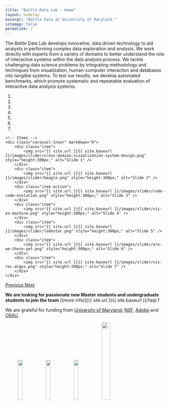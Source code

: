 ```yaml
---
title: "Battle Data Lab - Home"
layout: homelay
excerpt: "Battle Data at University of Maryland."
sitemap: false
permalink: /
---
```


The Battle Data Lab develops innovative, data driven technology to aid analysts in performing complex data exploration and analysis. We work directly with experts from a variety of domains to better understand the role of interactive systems within the data analysis process. We tackle challenging data science problems by integrating methodology and techniques from visualization, human-computer interaction and databases into tangible systems. To test our results, we develop automated benchmarks, which promote systematic and repeatable evaluation of interactive data analysis systems.

<div markdown="0" id="carousel" class="carousel slide" data-ride="carousel" data-interval="3000" data-pause="hover" >
    <!-- Menu -->
    <ol class="carousel-indicators">
        <li data-target="#carousel" data-slide-to="0"></li>
        <li data-target="#carousel" data-slide-to="1"></li>
        <li data-target="#carousel" data-slide-to="2" class="active"></li>
        <li data-target="#carousel" data-slide-to="3"></li>
        <li data-target="#carousel" data-slide-to="4"></li>
        <li data-target="#carousel" data-slide-to="5"></li>
        <li data-target="#carousel" data-slide-to="6"></li>
    </ol>

    <!-- Items -->
    <div class="carousel-inner" markdown="0">
        <div class="item">
            <img src="{{ site.url }}{{ site.baseurl }}/images/slider/cross-domian-visualization-system-design.png" style="height:300px;" alt="Slide 1" />
        </div>
        <div class="item">
            <img src="{{ site.url }}{{ site.baseurl }}/images/slider/beagle.png" style="height:300px;" alt="Slide 2" />
        </div>
        <div class="item active">
            <img src="{{ site.url }}{{ site.baseurl }}/images/slider/code-code-evolution.png" style="height:300px;" alt="Slide 3" />
        </div>
        <div class="item">
            <img src="{{ site.url }}{{ site.baseurl }}/images/slider/vis-ex-machina.png" style="height:300px;" alt="Slide 4" />
        </div>
        <div class="item">
            <img src="{{ site.url }}{{ site.baseurl }}/images/slider/lodestar.png" style="height:300px;" alt="Slide 5" />
        </div>
        <div class="item">
            <img src="{{ site.url }}{{ site.baseurl }}/images/slider/are-we-there-yet.png" style="height:300px;" alt="Slide 6" />
        </div>
        <div class="item">
            <img src="{{ site.url }}{{ site.baseurl }}/images/slider/vis-rec-algos.png" style="height:300px;" alt="Slide 7" />
        </div>
    </div>

  <a class="left carousel-control" href="#carousel" role="button" data-slide="prev">
    <span class="glyphicon glyphicon-chevron-left" aria-hidden="true"></span>
    <span class="sr-only">Previous</span>
  </a>
  <a class="right carousel-control" href="#carousel" role="button" data-slide="next">
    <span class="glyphicon glyphicon-chevron-right" aria-hidden="true"></span>
    <span class="sr-only">Next</span>
  </a>
</div>

<!-- We are located at Leiden University, the birthplace of superconductivity and home to Kamerlingh Onnes, Lorentz, Huygens, Einstein, de Sitter, and others (see e.g. [the wall of signatures from Ehrenfest lecturers](https://www.lorentz.leidenuniv.nl/history/colloquium/muur_heel.html)). We exchange ideas and work with our neighbors from [Quantum Matter & Optics](http://www.physics.leidenuniv.nl/qo-home), as well as with the colleagues from our [world-class theory section](https://www.lorentz.leidenuniv.nl). -->

**We are looking for passionate new Master students and undergraduate students to join the team** [(more info)]({{ site.url }}{{ site.baseurl }}/faq) **!**

We are grateful for funding from [University of Maryland](https://umd.edu/), [NSF](https://www.nsf.gov/), [Adobe](https://research.adobe.com/) and [ORAU](https://www.orau.org/).

<figure class="fourth">
  <a href="https://umd.edu/"><img class="home_logo" src="{{ site.url }}{{ site.baseurl }}/images/logopic/logo_umd.png" style="width: 18%"></a> &nbsp;
  <a href="https://www.nsf.gov/"><img class="home_logo" src="{{ site.url }}{{ site.baseurl }}/images/logopic/logo_nsf.png" style="width: 18%"></a> &nbsp;
  <a href="https://research.adobe.com/"><img class="home_logo" src="{{ site.url }}{{ site.baseurl }}/images/logopic/logo_adobe.svg" style="width: 18%"></a> &nbsp;
  <a href="https://www.orau.org/"><img class="home_logo" src="{{ site.url }}{{ site.baseurl }}/images/logopic/logo_orau.png" style="width: 25%"></a>
</figure>
<br />
